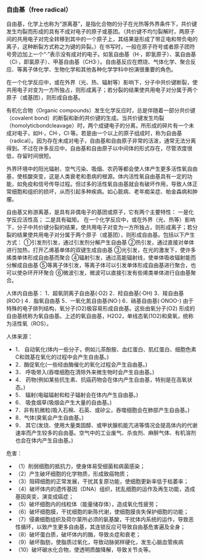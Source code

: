 ### 自由基（free radical）

自由基，化学上也称为“游离基”，是指化合物的分子在光热等外界条件下，共价键发生均裂而形成的具有不成对电子的原子或基团。（共价键不均匀裂解时，两原子间的共用电子对完全转移到其中的一个原子上，其结果是形成了带正电和带负电的离子，这种断裂方式称之为键的异裂。）在书写时，一般在原子符号或者原子团符号旁边加上一个“·”表示没有成对的电子。如氢自由基（H·，即氢原子）、氯自由基（Cl·，即氯原子）、甲基自由基（CH3·）。自由基反应在燃烧、气体化学、聚合反应、等离子体化学、生物化学和其他各种化学学科中扮演很重要的角色。

在一个化学反应中，或在外界（光、热、辐射等）影响下，分子中共价键断裂，使共用电子对变为一方所独占，则形成离子；若分裂的结果使共用电子对分属于两个原子（或基团），则形成自由基。

有机化合物（Organic compounds）发生化学反应时，总是伴随着一部分共价键（covalent bond）的断裂和新的共价键的生成。当共价键发生均裂（homolyticbondcleavage）时，两个成键电子的分离，所形成的碎片有一个未成对电子，如H·，CH·，Cl·等。若是由一个以上的原子组成时，称为自由基（radical）。因为存在未成对电子，自由基和自由原子非常的活泼，通常无法分离得到。不过在许多反应中，自由基和自由原子以中间体的形式存在，尽管浓度很低，存留时间很短。

外界环境中的阳光辐射、空气污染、吸烟、农药等都会使人体产生更多活性氧自由基，使核酸突变，这是人类衰老和患病的根源。体内活性氧自由基具有一定的功能，如免疫和信号传导过程。但过多的活性氧自由基就会有破坏作用，导致人体正常细胞和组织的损坏，从而引起多种疾病。如心脏病、老年痴呆症、帕金森病和肿瘤。

自由基又称游离基，是具有非偶电子的基团或原子，它有两个主要特性：
一是化学反应活性高；
二是具有磁矩。
在一个化学反应中，或在外界（光、热等）影响下，分子中共价键分裂的结果，使共用电子对变为一方所独占，则形成离子；若分裂的结果使共用电子对分属于两个原子（或基团），则形成自由基。包括以下产生方式：
①引发剂引发，通过引发剂分解产生自由基
②热引发，通过直接对单体进行加热，打开乙烯基单体的双键生成自由基
③光引发，在光的激发下，使许多烯类单体形成自由基而聚合
④辐射引发，通过高能辐射线，使单体吸收辐射能而分解成自由基
⑤等离子体引发，等离子体可以引发单体形成自由基进行聚合，也可以使杂环开环聚合
⑥微波引发，微波可以直接引发有些烯类单体进行自由基聚合。

人体内自由基：
1．超氧阴离子自由基(·O2) 2．羟自由基(·OH)
3．羧自由基(ROO·)
4．脂氧自由基
5．一氧化氮自由基(NO·)
6．硝基自由基(·ONOO-)
由于特殊的电子排列结构，氧分子(O2)极容易形成自由基。这些由氧分子(O2) 形成的自由基统称为氧自由基。上述的氧自由基，H2O2，单线态氧(1O2)和臭氧，统称为活性氧（ROS）。

人体来源：
- 1． 自动氧化(体内一些分子，例如儿茶酚胺、血红蛋白、肌红蛋白、细胞色素C和巯基在氧化的过程中会产生自由基。)
- 2．酶促氧化(一些经由酶催化的氧化过程会产生自由基。)
- 3． 呼吸带入(吞噬细胞在清除外来微生物时会产生自由基。)
- 4． 药物(例如某些抗生素、抗癌药物会在体内产生自由基，特别是在高氧状态。)
- 5． 辐射(电磁辐射和粒子辐射会在体内产生自由基。)
- 6． 吸食烟草(吸烟会产生大量的自由基。)
- 7．非有机微粒(吸入石棉、石英、或矽尘，吞噬细胞会在肺部产生自由基。)
- 8．气体(臭氧会产生自由基。)
- 9． 其它(发烧、使用大量类固醇、或甲状腺机能亢进等情况会提高体内的代谢速率而产生较多的自由基。空气中的工业废气、杀虫剂、麻醉气体、有机溶剂也会在体内产生自由基。)

危害：
- （1）削弱细胞的抵抗力，使身体易受细菌和病菌感染；
- （2）产生破坏细胞的化学物质，形成致癌物质；
- （3）阻碍细胞的正常发展，干扰其复原功能，使细胞更新率低于枯萎率；
- （4）破坏体内的遗传基因（DNA）组织，扰乱细胞的运作及再生功能，造成基因突变，演变成癌症；
- （5）破坏细胞内的线粒体（能量储存体），造成氧化性疲劳；
- （6）破坏细胞膜，干扰细胞的新陈代谢，使细胞膜丧失保护细胞的功能；
- （7）侵袭细胞组织及荷尔蒙所必须的氨基酸，干扰体内系统的运作，导致恶性循环，以致产生更多自由基，其连锁反应可导致自由基危害遍及全身；
- （8）破坏蛋白质，破坏体内的酶，导致炎症和衰老；
- （9）破坏脂肪，使脂质过氧化，导致动脉粥样硬化，发生心脑血管疾病
- （10）破坏碳水化合物，使透明质酸降解，导致关节炎等。
